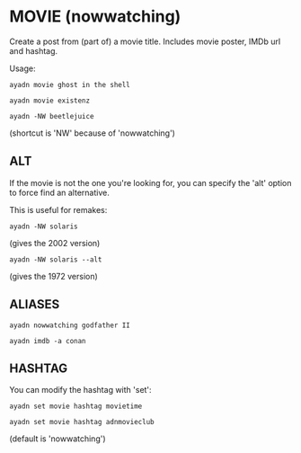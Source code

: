 # MOVIE (nowwatching)

Create a post from (part of) a movie title. Includes movie poster, IMDb url and hashtag.

Usage:

`ayadn movie ghost in the shell`

`ayadn movie existenz`

`ayadn -NW beetlejuice`

(shortcut is 'NW' because of 'nowwatching')

## ALT

If the movie is not the one you're looking for, you can specify the 'alt' option to force find an alternative.

This is useful for remakes:

`ayadn -NW solaris`

(gives the 2002 version)

`ayadn -NW solaris --alt`

(gives the 1972 version)

## ALIASES

`ayadn nowwatching godfather II`

`ayadn imdb -a conan`

## HASHTAG

You can modify the hashtag with 'set':

`ayadn set movie hashtag movietime`

`ayadn set movie hashtag adnmovieclub`

(default is 'nowwatching')



